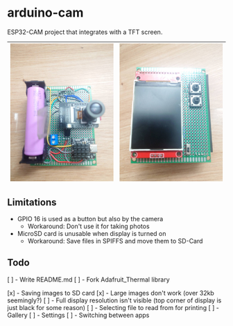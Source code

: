 # arduino-cam

ESP32-CAM project that integrates with a TFT screen.

| ![Back image for the ESP32-CAM project](img-back.jpeg) | ![Front image for the ESP32-CAM project](img-front.jpeg) |
| ------------------------------------------------------ | -------------------------------------------------------- |

## Limitations

-   GPIO 16 is used as a button but also by the camera
    -   Workaround: Don't use it for taking photos
-   MicroSD card is unusable when display is turned on
    -   Workaround: Save files in SPIFFS and move them to SD-Card

## Todo

[ ] - Write README.md
[ ] - Fork Adafruit_Thermal library

[x] - Saving images to SD card
[x] - Large images don't work (over 32kb seemingly?)
[ ] - Full display resolution isn't visible (top corner of display is just black for some reason)
[ ] - Selecting file to read from for printing
[ ] - Gallery
[ ] - Settings
[ ] - Switching between apps
